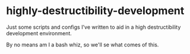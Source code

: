highly-destructibility-development
==================================

Just some scripts and configs I've written to aid in a high destructibility development environment.

By no means am I a bash whiz, so we'll se what comes of this.
